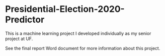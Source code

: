# Presidential-Election-2020-Predictor
This is a machine learning project I developed individually as my senior project at UF.

See the final report Word document for more information about this project.
